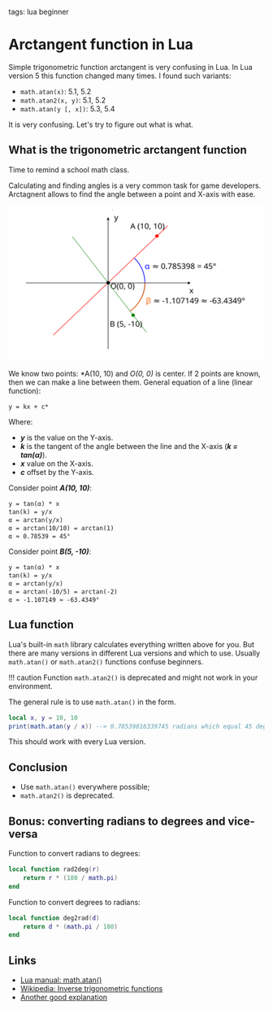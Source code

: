 <!-- Description: math.atan and math.atan2 in Lua. Explanation of arctangent function and why it is inconsistent in different versions of Lua. -->

tags: lua beginner

# Arctangent function in Lua

Simple trigonometric function arctangent is very confusing in Lua.
In Lua version 5 this function changed many times. I found such variants:

- `math.atan(x)`: 5.1, 5.2
- `math.atan2(x, y)`: 5.1, 5.2
- `math.atan(y [, x])`: 5.3, 5.4

It is very confusing. Let's try to figure out what is what.

## What is the trigonometric arctangent function

Time to remind a school math class.

Calculating and finding angles is a very common task for game developers.
Arctagnent allows to find the angle between a point and X-axis with ease.

![Figure 01. Arctangent angles with arctangent](/assets/img/atan01.svg)

We know two points: *A(10, 10) and *O(0, 0)* is center. If 2 points are known, 
then we can make a line between them. General equation of a line
(linear function):

```text
y = kx + c*
```

Where:

- ***y*** is the value on the Y-axis.
- ***k*** is the tangent of the angle between the line and the X-axis
  (***k = tan(α)***). 
- ***x*** value on the X-axis.
- ***c*** offset by the Y-axis.

Consider point ***A(10, 10)***:

```text
y = tan(α) * x
tan(k) = y/x
α = arctan(y/x)
α = arctan(10/10) = arctan(1)
α ≈ 0.78539 = 45°
```

Consider point ***B(5, -10)***:

```text
y = tan(α) * x
tan(k) = y/x
α = arctan(y/x)
α = arctan(-10/5) = arctan(-2)
α ≈ -1.107149 ≈ -63.4349°
```
## Lua function

Lua's built-in `math` library calculates everything written above for you. But
there are many versions in different Lua versions and which to use.
Usually `math.atan()` or `math.atan2()` functions confuse beginners.

!!! caution
    Function `math.atan2()` is deprecated and might not work in your
    environment.

The general rule is to use `math.atan()` in the form. 

```lua
local x, y = 10, 10
print(math.atan(y / x)) --> 0.78539816339745 radians which equal 45 degrees
```

This should work with every Lua version.

## Conclusion

- Use `math.atan()` everywhere possible;
- `math.atan2()` is deprecated.

## Bonus: converting radians to degrees and vice-versa

Function to convert radians to degrees:

```lua
local function rad2deg(r)
	return r * (180 / math.pi)
end
```

Function to convert degrees to radians:

```lua
local function deg2rad(d)
	return d * (math.pi / 180)
end
```

## Links

- [Lua manual: math.atan()](https://www.lua.org/manual/5.4/manual.html#pdf-math.atan)
- [Wikipedia: Inverse trigonometric functions](https://en.wikipedia.org/wiki/Inverse_trigonometric_functions)
- [Another good explanation](https://www.omnicalculator.com/math/arctan)